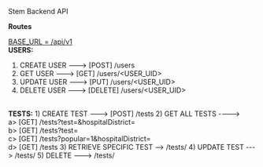 Stem Backend API

<b>Routes</b>

<u>BASE_URL = /api/v1</u>
<br>
<b>USERS:</b>
1) CREATE USER ---> [POST] /users
2) GET USER ---> [GET] /users/<USER_UID>
3) UPDATE USER ---> [PUT] /users/<USER_UID>
4) DELETE USER ---> [DELETE] /users/<USER_UID>

<br>
<b>TESTS:</b>
1) CREATE TEST ---> [POST] /tests
2) GET ALL TESTS ---->
    <br>a> [GET] /tests?test=<TEST_NAME>&hospitalDistrict=<CITY_NAME>
    <br>b> [GET] /tests?test=<TEST_NAME>
    <br>c> [GET] /tests?popular=1&hospitalDistrict=<CITY_NAME>
    <br>d> [GET] /tests
3) RETRIEVE SPECIFIC TEST --> /tests/<TEST_ID>
4) UPDATE TEST ---> /tests/<TEST_ID>
5) DELETE ---> /tests/<TEST_ID>
